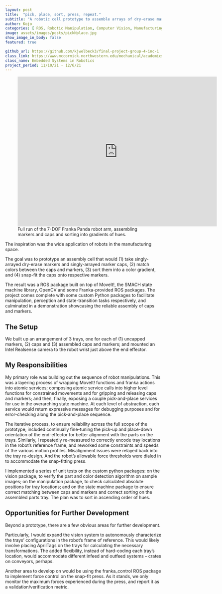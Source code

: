 ```yaml
---
layout: post
title:  "pick, place, sort, press, repeat."
subtitle: "A robotic cell prototype to assemble arrays of dry-erase markers and caps."
author: Kojo
categories: [ ROS, Robotic Manipulation, Computer Vision, Manufacturing ]
image: assets/images/posts/pickNplace.jpg
show_image_in_body: false
featured: true

github_url: https://github.com/kjwelbeck3/final-project-group-4-inc-1
class_link: https://www.mccormick.northwestern.edu/mechanical/academics/courses/descriptions/495-embedded-systems-in-robotics.html
class_name: Embedded Systems in Robotics
project_period: 11/10/21 - 12/6/21
---
```

<figure>
<iframe
    width="640"
    height="480"
    src="https://www.youtube.com/embed/UmX4kyB2wfg"
    frameborder="0"
    allow="autoplay; encrypted-media"
    allowfullscreen
>
</iframe>
<figcaption>Full run of the 7-DOF Franka Panda robot arm, assembling markers and caps and sorting into gradients of hues.</figaption>
</figure>

The inspiration was the wide application of robots in the manufacturing space.

The goal was to prototype an assembly cell that would (1) take singly-arrayed dry-erase markers and singly-arrayed marker caps, (2) match colors between the caps and markers, (3) sort them into a color gradient, and (4) snap-fit the caps onto respective markers.

The result was a ROS package built on top of MoveIt!, the SMACH state machine library, OpenCV and some Franka-provided ROS packages. The project comes complete with some custom Python packages to facilitate manipulation, perception and state-transition tasks respectively, and culminated in a demonstration showcasing the reliable assembly of caps and markers.


## The Setup

We built up an arrangement of 3 trays, one for each of (1) uncapped markers, (2) caps and (3) assembled caps and markers; and mounted an Intel Realsense camera to the robot wrist just above the end effector.


## My Responsibilities

My primary role was building out the sequence of robot manipulations. This was a layering process of wrapping MoveIt! functions and franka actions into atomic services; composing atomic service calls into higher level functions for constrained movements and for gripping and releasing caps and markers; and then, finally, exposing a couple pick-and-place services for use in the overarching state machine. At each level of abstraction, each service would return expressive messages for debugging purposes and for error-checking along the pick-and-place sequence.

The iterative process, to ensure reliability across the full scope of the prototype, included continually fine-tuning the pick-up and place-down orientation of the end-effector for better alignment with the parts on the trays. Similarly, I repeatedly re-measured to correctly encode tray locations in the robot’s reference frame, and reworked some constraints and speeds of the various motion profiles. Misalignment issues were relayed back into the tray re-design. And the robot’s allowable force thresholds were dialed in to accommodate the snap-fitting press.

I implemented a series of unit tests on the custom python packages: on the vision package, to verify the part and color detection algorithm on sample images; on the manipulation package, to check calculated absolute positions for tray locations; and on the state machine package to ensure correct matching between caps and markers and correct sorting on the assembled parts tray. The plan was to sort in ascending order of hues.


## Opportunities for Further Development

Beyond a prototype, there are a few obvious areas for further development.

Particularly, I would expand the vision system to autonomously characterize the trays’ configurations in the robot’s frame of reference. This would likely involve placing AprilTags on the trays for calculating the necessary transformations. The added flexibility, instead of hard-coding each tray’s location, would accommodate different infeed and outfeed systems – crates on conveyors, perhaps.

Another area to develop on would be using the franka_control ROS package to implement force control on the snap-fit press. As it stands, we only monitor the maximum forces experienced during the press, and report it as a validation/verification metric.
